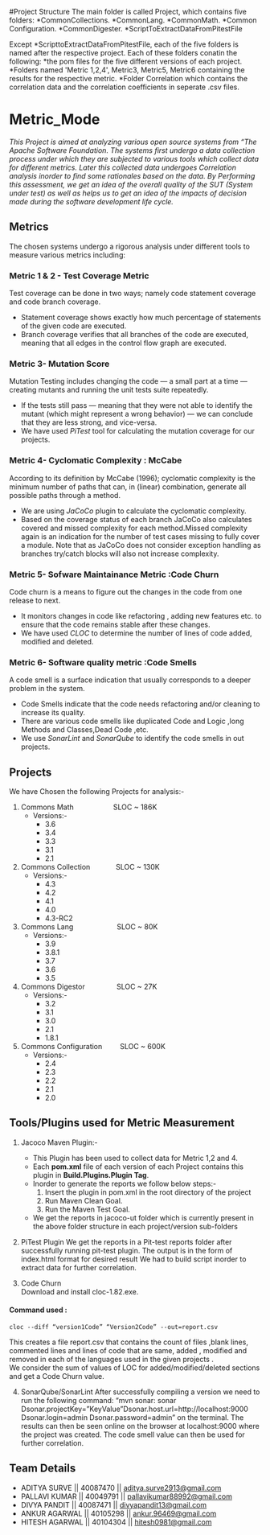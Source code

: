 #Project Structure
The main folder is called Project, which contains five folders:
 *CommonCollections.
 *CommonLang.
 *CommonMath.
 *Common Configuration.
 *CommonDigester.
 *ScriptToExtractDataFromPitestFile
 
 Except *ScripttoExtractDataFromPitestFile, each of the five folders is named after the respective project. Each of these folders conatin the following: 
    *the pom files for the five different versions of each project.
    *Folders named 'Metric 1,2,4', Metric3, Metric5, Metric6 containing the results for the respective metric.
    *Folder Correlation which contains the correlation data and the correlation coefficients in seperate .csv files.
 
 

# Metric_Mode

_This Project is aimed at analyzing various open source systems from “The Apache Software Foundation. The systems first undergo a data collection process under which they are subjected to various tools which collect data for different metrics. Later this collected data undergoes Correlation analysis inorder to find some rationales based on the data. By Performing this assessment, we get an idea of the overall quality of the SUT (System under test) as well as helps us to get an idea of the impacts of decision made during the software development life cycle._ 

## Metrics
The chosen systems undergo a rigorous analysis under different tools to measure various metrics including:  
     
### Metric 1 & 2 - Test Coverage Metric  
Test coverage can be done in two ways; namely code statement coverage and code branch coverage.  
  * Statement coverage shows exactly how much percentage of statements of the given code are executed.  
  * Branch coverage verifies that all branches of the code are executed, meaning that all edges in the control flow graph are    executed.
      
### Metric 3- Mutation Score
  Mutation Testing includes changing the code — a small part at a time — creating mutants and running the unit tests suite repeatedly.
  * If the tests still pass — meaning that they were not able to identify the mutant (which might represent a wrong behavior) — we can conclude that they are less strong, and vice-versa.
  * We have used _PiTest_ tool for calculating the mutation coverage for our projects.
  
### Metric 4- Cyclomatic Complexity : McCabe 
  According to its definition by McCabe (1996); cyclomatic complexity is the minimum number of paths that can, in (linear) combination, generate all possible paths through a method.
  * We are using _JaCoCo_ plugin to calculate the cyclomatic complexity.
  * Based on the coverage status of each branch JaCoCo also calculates covered and missed complexity for each method.Missed complexity again is an indication for the number of test cases missing to fully cover a module. Note that as JaCoCo does not   consider exception handling as branches try/catch blocks will also not increase complexity.

### Metric 5- Sofware Maintainance Metric :Code Churn
  Code churn is a means to figure out the changes in the code from one release to next.  
   * It monitors changes in code like refactoring ,  adding new features etc. to ensure that the code remains stable after these changes.  
   * We have used _CLOC_ to determine the number of lines of code added, modified and deleted.

### Metric 6- Software quality metric :Code Smells
  A code smell is a surface indication that usually corresponds to a deeper problem in the system.
  * Code Smells indicate that the code needs refactoring and/or cleaning to increase its quality.
  * There are various code smells like duplicated Code and Logic ,long Methods and Classes,Dead Code ,etc.
  * We use _SonarLint_ and _SonarQube_ to identify the code smells in out projects.
  

## Projects
We have Chosen the following Projects for analysis:-  
1. Commons Math &nbsp; &nbsp; &nbsp; &nbsp; &nbsp; &nbsp; &nbsp; &nbsp;&nbsp;&nbsp;&nbsp; SLOC ~ 186K  
   * Versions:-
      * 3.6
      * 3.4
      * 3.3
      * 3.1
      * 2.1
2. Commons Collection &nbsp; &nbsp; &nbsp; &nbsp; &nbsp; &nbsp; SLOC ~ 130K  
    * Versions:-  
      * 4.3
      * 4.2
      * 4.1
      * 4.0
      * 4.3-RC2
3. Commons Lang &nbsp;&nbsp;&nbsp;&nbsp;&nbsp;&nbsp;&nbsp;&nbsp;&nbsp;&nbsp;&nbsp;&nbsp;&nbsp;&nbsp;&nbsp;
&nbsp;&nbsp;&nbsp;&nbsp;&nbsp;SLOC ~ 80K 
    * Versions:-  
      * 3.9
      * 3.8.1
      * 3.7
      * 3.6
      * 3.5
4. Commons Digestor &nbsp;&nbsp;&nbsp;&nbsp;&nbsp;&nbsp;&nbsp;&nbsp;&nbsp;&nbsp;&nbsp;&nbsp;&nbsp;&nbsp; SLOC ~ 27K 
    * Versions:-  
      * 3.2
      * 3.1
      * 3.0
      * 2.1
      * 1.8.1
4. Commons Configuration &nbsp;&nbsp;&nbsp;&nbsp;&nbsp;&nbsp;&nbsp; SLOC ~ 600K
    * Versions:-  
      * 2.4
      * 2.3
      * 2.2
      * 2.1
      * 2.0

## Tools/Plugins used for Metric Measurement

1. Jacoco Maven Plugin:-  
   * This Plugin has been used to collect data for Metric 1,2 and 4.
   * Each __pom.xml__ file of each version of each Project contains this plugin in __Build.Plugins.Plugin Tag__.
   * Inorder to generate the reports we follow below steps:-  
      1. Insert the plugin in pom.xml in the root directory of the project
      2. Run Maven Clean Goal.
      3. Run the Maven Test Goal.
   * We get the reports in jacoco-ut folder which is currently present in the above folder structure in each project/version sub-folders
2. PiTest Plugin
    We get the reports in a Pit-test reports folder after successfully running pit-test plugin.
   The output is in the form of index.html format for desired result 
   We had to build script inorder to extract data for further correlation.

3. Code Churn  
  Download and install cloc-1.82.exe.  
  
  #### Command used :  
    cloc --diff “version1Code” “Version2Code” --out=report.csv  
    
  This creates a file report.csv that contains the count of files ,blank lines, commented lines and lines of code that are same, added , modified and removed in each of the languages used in the given projects .  
  We consider the sum of values of LOC for added/modified/deleted sections and get a Code Churn value.


4. SonarQube/SonarLint
  After successfully compiling a version we need to run the following command:
 “mvn sonar: sonar Dsonar.projectKey=”KeyValue”Dsonar.host.url=http://localhost:9000 Dsonar.login=admin Dsonar.password=admin” 
 on the terminal. 
  The results can then be seen online on the browser at localhost:9000 where the project was created.
  The code smell value can then be used for further correlation.

## Team Details  

  - ADITYA SURVE        || 40087470 || aditya.surve2913@gmail.com
  - PALLAVI KUMAR       || 40049791 || pallavikumar88992@gmail.com  
  - DIVYA PANDIT        || 40087471 || divyapandit13@gmail.com
  - ANKUR AGARWAL       || 40105298 || ankur.96469@gmail.com
  - HITESH AGARWAL      || 40104304 || hitesh0981@gmail.com




